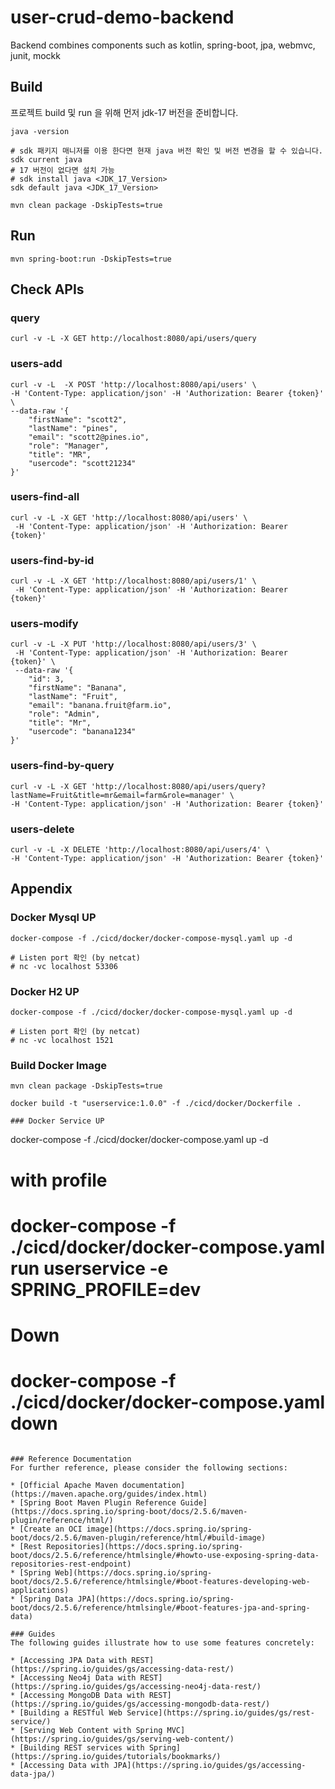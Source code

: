 # user-crud-demo-backend
Backend combines components such as kotlin, spring-boot, jpa, webmvc, junit, mockk

## Build
프로젝트 build 및 run 을 위해 먼저 jdk-17 버전을 준비합니다.
```shell
java -version

# sdk 패키지 매니저를 이용 한다면 현재 java 버전 확인 및 버전 변경을 할 수 있습니다.
sdk current java 
# 17 버전이 없다면 설치 가능
# sdk install java <JDK_17_Version>
sdk default java <JDK_17_Version>  
```

```
mvn clean package -DskipTests=true
```

## Run
```
mvn spring-boot:run -DskipTests=true
```

## Check APIs

### query
```
curl -v -L -X GET http://localhost:8080/api/users/query
```

### users-add
```
curl -v -L  -X POST 'http://localhost:8080/api/users' \
-H 'Content-Type: application/json' -H 'Authorization: Bearer {token}' \
--data-raw '{
    "firstName": "scott2",
    "lastName": "pines",
    "email": "scott2@pines.io",
    "role": "Manager",
    "title": "MR",
    "usercode": "scott21234"
}' 
```

### users-find-all
```
curl -v -L -X GET 'http://localhost:8080/api/users' \
 -H 'Content-Type: application/json' -H 'Authorization: Bearer {token}' 
```

### users-find-by-id
```
curl -v -L -X GET 'http://localhost:8080/api/users/1' \
 -H 'Content-Type: application/json' -H 'Authorization: Bearer {token}' 
```

### users-modify
```
curl -v -L -X PUT 'http://localhost:8080/api/users/3' \
 -H 'Content-Type: application/json' -H 'Authorization: Bearer {token}' \
 --data-raw '{
    "id": 3,
    "firstName": "Banana",
    "lastName": "Fruit",
    "email": "banana.fruit@farm.io",
    "role": "Admin",
    "title": "Mr",
    "usercode": "banana1234"
}' 
```

### users-find-by-query
```
curl -v -L -X GET 'http://localhost:8080/api/users/query?lastName=Fruit&title=mr&email=farm&role=manager' \
-H 'Content-Type: application/json' -H 'Authorization: Bearer {token}'
```


### users-delete
```
curl -v -L -X DELETE 'http://localhost:8080/api/users/4' \
-H 'Content-Type: application/json' -H 'Authorization: Bearer {token}'
```

## Appendix

### Docker Mysql UP
```
docker-compose -f ./cicd/docker/docker-compose-mysql.yaml up -d

# Listen port 확인 (by netcat)
# nc -vc localhost 53306
```
### Docker H2 UP
```
docker-compose -f ./cicd/docker/docker-compose-mysql.yaml up -d

# Listen port 확인 (by netcat)
# nc -vc localhost 1521
```

### Build Docker Image
```
mvn clean package -DskipTests=true

docker build -t "userservice:1.0.0" -f ./cicd/docker/Dockerfile .

### Docker Service UP
```
docker-compose -f ./cicd/docker/docker-compose.yaml up -d

# with profile
# docker-compose -f ./cicd/docker/docker-compose.yaml run userservice -e SPRING_PROFILE=dev

# Down
# docker-compose -f ./cicd/docker/docker-compose.yaml down
```

### Reference Documentation
For further reference, please consider the following sections:

* [Official Apache Maven documentation](https://maven.apache.org/guides/index.html)
* [Spring Boot Maven Plugin Reference Guide](https://docs.spring.io/spring-boot/docs/2.5.6/maven-plugin/reference/html/)
* [Create an OCI image](https://docs.spring.io/spring-boot/docs/2.5.6/maven-plugin/reference/html/#build-image)
* [Rest Repositories](https://docs.spring.io/spring-boot/docs/2.5.6/reference/htmlsingle/#howto-use-exposing-spring-data-repositories-rest-endpoint)
* [Spring Web](https://docs.spring.io/spring-boot/docs/2.5.6/reference/htmlsingle/#boot-features-developing-web-applications)
* [Spring Data JPA](https://docs.spring.io/spring-boot/docs/2.5.6/reference/htmlsingle/#boot-features-jpa-and-spring-data)

### Guides
The following guides illustrate how to use some features concretely:

* [Accessing JPA Data with REST](https://spring.io/guides/gs/accessing-data-rest/)
* [Accessing Neo4j Data with REST](https://spring.io/guides/gs/accessing-neo4j-data-rest/)
* [Accessing MongoDB Data with REST](https://spring.io/guides/gs/accessing-mongodb-data-rest/)
* [Building a RESTful Web Service](https://spring.io/guides/gs/rest-service/)
* [Serving Web Content with Spring MVC](https://spring.io/guides/gs/serving-web-content/)
* [Building REST services with Spring](https://spring.io/guides/tutorials/bookmarks/)
* [Accessing Data with JPA](https://spring.io/guides/gs/accessing-data-jpa/)

